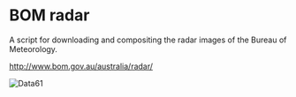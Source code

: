 # BOM radar

A script for downloading and compositing the radar images of the Bureau of
Meteorology.

http://www.bom.gov.au/australia/radar/

![Data61](http://i.imgur.com/uZnp9ke.png)
